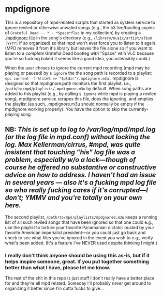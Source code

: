 # mpdignore
This is a repository of mpd-related scripts that started as system service to ignore reviled or otherwise unwated songs (e.g., the 53 live/bootleg copies of `Grateful Dead -- * - *Space*flac` in my collection) by creating a [.mpdignore file](https://mpd.readthedocs.io/en/latest/user.html#the-music-directory-and-the-database:~:text=mpdignore) in the song's directory (e.g., `/library/music/artist/album (YYYY)` if so organized) so that mpd won't ever force you to listen to it again.  (MPD removes it from it's library but leaves the file alone so if you want to listen to a _complete_ Grateful Dead bootleg _with_ "Space" wtih VLC because you're so fucking baked it seems like a good idea, you ostensibly could.)

When the user choses to ignore the current mpd recording (mpd may be playing or paused) by `$ ignore` the the song path is recorded to a playlist: `mpc current -f %file% >> "$pldir"/.mpdignore.m3u` .
mpdignore is designed so that mpdignore.path monitors the first playlist, i.e., `/path/to/mpd/playlists/.mpdignore.m3u` by default.  When song paths are added to this playlist (e.g., by calling `$ ignore` while mpd is playing a reviled song), mpdignore.service scrapes this file, does the ignoring, and empties the playlist (as such, .mpdignore.m3u should normally be empty if the mpdignore working properly).  You have the option to skip the currently-playing song.  

## NB: *This is set up to log to /var/log/mpd/mpd.log (or the log file in mpd.conf) without locking the log.  Max Kellerman/cirrus, #mpd, was quite insistent that touching "his" log file was a problem, especially w/o a lock—though of course he offered no substantive or constructive advice on how to address.  I haven't had an issue in several years — also it's a fucking mpd log file so who really fucking cares if it's corrupted—I don't; YMMV and you're totally on your own here.*

The second playlist, `/path/to/mpd/playlists/mpdgnored.m3u` keeps a running list of all such reviled songs that have been ignored so that one could e.g., use the playlist to torture your favorite Panamanian dictator ousted by your favorite American imperialist president—or you could just go back and check to see what files you've ignored in the event you wish to e.g., verify what's been added.  (It's a feature I've NEVER used despite thinking I might.)

### I really don't think anyone should be using this as-is, but if it helps inspire someone, great.  If you put together something better than what I have, please let me know.


The rest of the shit in this repo is just stuff I don't really have a better place for and they're all mpd related.  Someday I'll probably _never_ get around to organizing it better since I'm outta fucks to give...
